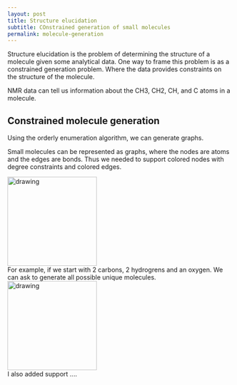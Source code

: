 ```yaml
---
layout: post
title: Structure elucidation
subtitle: COnstrained generation of small molecules
permalink: molecule-generation
---
```


Structure elucidation is the problem of determining the structure of a molecule given some analytical data.
One way to frame this problem is as a constrained generation problem.
Where the data provides constraints on the structure of the molecule.

NMR data can tell us information about the CH3, CH2, CH, and C atoms in a molecule.

## Constrained molecule generation

Using the orderly enumeration algorithm, we can generate graphs.

Small molecules can be represented as graphs, where the nodes are atoms and the edges are bonds.
Thus we needed to support colored nodes with degree constraints and colored edges.

<img src="{{ site.baseurl }}/assets/graph_enum/c-2-h-2-O-1.png" alt="drawing" width="200"/>
<figcaption>For example, if we start with 2 carbons, 2 hydrogrens and an oxygen. We can ask to generate all possible unique molecules.</figcaption>

<img src="{{ site.baseurl }}/assets/graph_enum/ch-2-ch2-2-O-2.png" alt="drawing" width="200"/>
<figcaption>I also added support ....</figcaption>